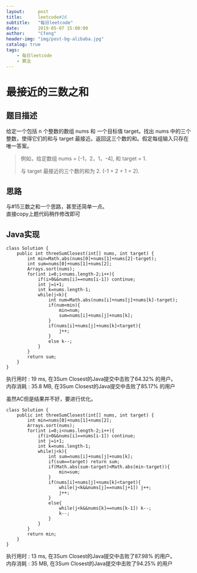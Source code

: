 ```yaml
---
layout:     post
title:      leetcode#16
subtitle:   "每日leetcode"
date:       2019-05-07 15:00:00
author:     "Cfeng"
header-img: "img/post-bg-alibaba.jpg"
catalog: true
tags:
    - 每日leetcode
    - 算法
---
```

# 最接近的三数之和
## 题目描述
给定一个包括 n 个整数的数组 nums 和 一个目标值 target。找出 nums 中的三个整数，使得它们的和与 target 最接近。返回这三个数的和。假定每组输入只存在唯一答案。  

> 例如，给定数组 nums = [-1，2，1，-4], 和 target = 1.   
>    
> 与 target 最接近的三个数的和为 2. (-1 + 2 + 1 = 2).     
      
## 思路
与#15三数之和一个思路，甚至还简单一点。    
直接copy上题代码稍作修改即可

## Java实现     
```   
class Solution {
    public int threeSumClosest(int[] nums, int target) {
        int min=Math.abs(nums[0]+nums[1]+nums[2]-target);
        int sum=nums[0]+nums[1]+nums[2];
        Arrays.sort(nums);
        for(int i=0;i<nums.length-2;i++){
            if(i>0&&nums[i]==nums[i-1]) continue;
            int j=i+1;
            int k=nums.length-1;
            while(j<k){
                int num=Math.abs(nums[i]+nums[j]+nums[k]-target);
                if(num<min){
                    min=num;
                    sum=nums[i]+nums[j]+nums[k];
                }
                if(nums[i]+nums[j]+nums[k]<target){
                    j++;
                }
                else k--;
            }
        }
        return sum;
    }
}
```    
执行用时 : 19 ms, 在3Sum Closest的Java提交中击败了64.32% 的用户。  
内存消耗 : 35.8 MB, 在3Sum Closest的Java提交中击败了85.17% 的用户     

虽然AC但是结果并不好，要进行优化。    


``` 
class Solution {
    public int threeSumClosest(int[] nums, int target) {
        int min=nums[0]+nums[1]+nums[2];
        Arrays.sort(nums);
        for(int i=0;i<nums.length-2;i++){
            if(i>0&&nums[i]==nums[i-1]) continue;
            int j=i+1;
            int k=nums.length-1;
            while(j<k){
                int sum=nums[i]+nums[j]+nums[k];
                if(sum==target) return sum;
                if(Math.abs(sum-target)<Math.abs(min-target)){
                    min=sum;
                }
                if(nums[i]+nums[j]+nums[k]<target){
                    while(j<k&&nums[j]==nums[j+1]) j++;
                    j++;
                }
                else{
                    while(j<k&&nums[k]==nums[k-1]) k--;
                    k--;
                }
            }
        }
        return min;
    }
}
```   
执行用时 : 13 ms, 在3Sum Closest的Java提交中击败了87.98% 的用户。  
内存消耗 : 35 MB, 在3Sum Closest的Java提交中击败了94.25% 的用户   
